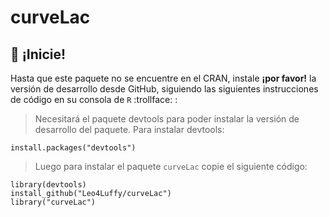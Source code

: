 # curveLac

## 🏁 ¡Inicie!

Hasta que este paquete no se encuentre en el CRAN, instale **¡por favor!** la versión de desarrollo desde GitHub, siguiendo las siguientes instrucciones de código en su consola de `R` :trollface: :

> Necesitará el paquete devtools para poder instalar la versión de desarrollo del paquete. Para instalar devtools:

```
install.packages("devtools")
```

> Luego para instalar el paquete `curveLac` copie el siguiente código:

```
library(devtools)
install_github("Leo4Luffy/curveLac")
library("curveLac")
```
